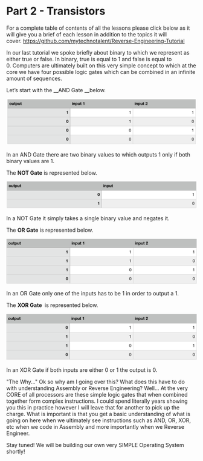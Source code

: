 # Part 2 - Transistors

For a complete table of contents of all the lessons please click below as it will give you a brief of each lesson in addition to the topics it will cover.&nbsp;https://github.com/mytechnotalent/Reverse-Engineering-Tutorial

In our last tutorial we spoke briefly about binary to which we represent as either true or false.&nbsp;In binary, true is equal to 1 and false is equal to 0.&nbsp;Computers are ultimately built on this very simple concept to which at the core we have four possible logic gates which can be combined in an infinite amount of sequences.

Let’s start with the __AND Gate __below.

<div class="slate-resizable-image-embed slate-image-embed__resize-full-width"><img src="/imgs/1535712345568.jpg"/></div>

In an AND Gate there are two binary values to which outputs 1 only if both binary values are 1.&nbsp;

The __NOT Gate__ is represented below.

<div class="slate-resizable-image-embed slate-image-embed__resize-full-width"><img src="/imgs/1535712373734.jpg"/></div>

In a NOT Gate it simply takes a single binary value and negates it.

The __OR Gate__ is represented below.

<div class="slate-resizable-image-embed slate-image-embed__resize-full-width"><img src="/imgs/1535712396805.jpg"/></div>

In an OR Gate only one of the inputs has to be 1 in order to output a 1.

The __XOR Gate&nbsp;__ is represented below.

<div class="slate-resizable-image-embed slate-image-embed__resize-full-width"><img src="/imgs/1535712436598.jpg"/></div>

In an XOR Gate if both inputs are either 0 or 1 the output is 0.

"The Why..." Ok so why am I going over this? What does this have to do with understanding Assembly or Reverse Engineering? Well... At the very CORE of all processors are these simple logic gates that when combined together form complex instructions. I could spend literally years showing you this in practice however I will leave that for another to pick up the charge. What is important is that you get a basic understanding of what is going on here when we ultimately see instructions such as AND, OR, XOR, etc when we code in Assembly and more importantly when we Reverse Engineer.

Stay tuned! We will be building our own very SIMPLE Operating System shortly!